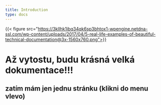 ```yaml
---
title: Introduction
type: docs
---
```







{{< figure src="https://3kllhk1ibq34qk6sp3bhtox1-wpengine.netdna-ssl.com/wp-content/uploads/2017/04/5-real-life-examples-of-beautiful-technical-documentation@3x-1560x760.png">}}


# Až vytostu, budu krásná velká dokumentace!!!
zatím mám jen jednu stránku (klikni do menu vlevo)
---